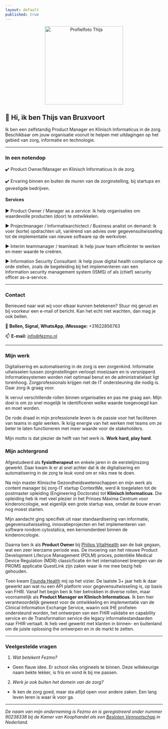 ```yaml
---
layout: default
published: true
---
```

<div style="text-align: center;">
<img src="{{ site.baseurl }}/images/Thijs.png" alt="Profielfoto Thijs" align="center" style="width: 250px;"/>
</div>

## :wave: Hi, ik ben Thijs van Bruxvoort 
Ik ben een zelfstandig Product Manager en Klinisch Informaticus in de zorg. Beschikbaar om jouw organisatie vooruit te helpen met uitdagingen op het gebied van zorg, informatie en technologie.

---

### In een notendop

:heavy_check_mark: Product Owner/Manager en Klinisch Informaticus in de zorg.

:heavy_check_mark: Ervaring binnen en buiten de muren van de zorginstelling, bij startups en gevestigde bedrijven.

#### Services

:arrow_forward: Product Owner / Manager as a service: ik help organisaties om waardevolle producten (door) te ontwikkelen.

:arrow_forward: Projectmanager / Informatiearchictect / Business analist on demand: ik voer (korte) opdrachten uit, variërend van advies over gegevensuitwisseling tot de implementatie van nieuwe software op de werkvloer.

:arrow_forward: Interim teammanager / teamlead: ik help jouw team efficiënter te werken en meer waarde te creëren.

:arrow_forward: Information Security Consultant: ik help jouw digital health compliance op orde stellen, zoals de begeleiding bij het implementeren van een Information security management system (ISMS) of als (chief) security officer as-a-service.

---

### Contact

Benieuwd naar wat wij voor elkaar kunnen betekenen? Stuur mij gerust en bij voorkeur een e-mail of bericht. Kan het echt niet wachten, dan mag je ook bellen.

:iphone: **Bellen, Signal, WhatsApp, iMessage:** +31622856763

:mailbox: **E-mail:** [info@fezmo.nl](mailto:info@fezmo.nl)

---

### Mijn werk

Digitalisering en automatisering in de zorg is een zorgenkind. Informatie uitwisselen tussen zorginstellingen verloopt moeizaam en is versnipperd. Informatiesystemen worden niet optimaal benut en de administratielast ligt torenhoog. Zorgprofessionals krijgen niet de IT ondersteuning die nodig is. Daar zorg ik graag voor.

Ik vervul verschillende rollen binnen organisaties en pas me graag aan. Mijn doel is om zo snel mogelijk te identificeren welke waarde toegevoegd kan en moet worden. 

De rode draad in mijn professionele leven is de passie voor het faciliteren van teams in *agile* werken. Ik krijg energie van het werken met teams om ze beter te laten functioneren met meer waarde voor de stakeholders. 

Mijn motto is dat plezier de helft van het werk is. **Work hard, play hard**.

### Mijn achtergrond

Afgestudeerd als **fysiotherapeut** en enkele jaren in de eerstelijnszorg gewerkt. Daar kwam ik er al snel achter dat ik de digitalisering en automatisering in de zorg te leuk vond om er niks mee te doen.

Na mijn master Klinische Gezondheidswetenschappen en mijn werk als content manager bij zorg-IT startup ContextMe, werd ik toegelaten tot de postmaster opleiding (Engineering Doctorate) tot **Klinisch Informaticus**. Die opleiding heb ik met veel plezier in het Prinses Máxima Centrum voor kinderoncologie, wat eigenlijk een grote startup was, omdat de bouw ervan nog moest starten.

Mijn aandacht ging specifiek uit naar standaardisering van informatie, gegevensuitwisseling, innovatieprojecten en het implementeren van software rondom cytostatica, een kernonderdeel binnen de kinderoncologie.

Daarna ben ik als **Product Owner** bij [Philips VitalHealth](https://www.philips.be/healthcare/sites/vitalhealth/homepage) aan de bak gegaan, wat een zeer leerzame periode was. De invoering van het nieuwe Product Development Lifecyce Management (PDLM) proces, potentiële Medical Device Regulation (MDR) classicficatie én het internationeel brengen van de PROMS applicatie QuestLink zijn zaken waar ik me mee bezig heb gehouden.

Toen kwam [Founda Health](https://foundahealth.com) mij op het vizier. De laatste 3+ jaar heb ik daar gewerkt aan wat nu een API platform voor gegevensuitwisseling is, op basis van FHIR. Vanaf het begin ben ik hier betrokken in diverse rollen, maar voornamelijk als **Product Manager en Klinisch Informaticus**. Ik ben hier verantwoordelijk geweest voor de ontwikkeling en implementatie van de Clinical Information Exchange Service, waarin ook IHE profielen ondersteund worden, het ontwerpen van een FHIR validatie en capability service en de Transformation service die legacy informatiestandaarden naar FHIR vertaalt.
Ik heb veel gewerkt met klanten in binnen- en buitenland om de juiste oplossing the ontwerpen en in de markt te zetten.

---

### Veelgestelde vragen

1. _Wat betekent Fezmo?_
- Geen flauw idee. Er schoot niks origineels te binnen. Deze willekeurige naam bekte lekker, is fris en vond ik bij me passen.

2. _Werk je ook buiten het domein van de zorg?_
- Ik ken de zorg goed, maar sta altijd open voor andere zaken. Een lang leven leren is waar ik voor ga.

---

_De naam van mijn onderneming is Fezmo en is geregistreerd onder nummer 90238338 bij de Kamer van Koophandel als een [Besloten Vennootschap](https://en.wikipedia.org/wiki/Besloten_vennootschap) in Nederland._